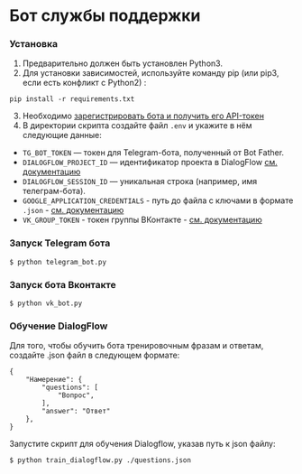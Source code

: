 # Бот службы поддержки 
  
### Установка
1. Предварительно должен быть установлен Python3.
2. Для установки зависимостей, используйте команду pip (или pip3, если есть конфликт с Python2) :
```
pip install -r requirements.txt
```
3. Необходимо [зарегистрировать бота и получить его API-токен](https://telegram.me/BotFather)
4. В директории скрипта создайте файл `.env` и укажите в нём следующие данные:

- `TG_BOT_TOKEN` — токен для Telegram-бота, полученный от Bot Father.
- `DIALOGFLOW_PROJECT_ID` — идентификатор проекта в DialogFlow [см. документацию](https://cloud.google.com/dialogflow/es/docs/quick/setup) 
- `DIALOGFLOW_SESSION_ID` — уникальная строка (например, имя телеграм-бота). 
- `GOOGLE_APPLICATION_CREDENTIALS` - путь до файла с ключами в формате `.json` - [см. документацию](https://cloud.google.com/docs/authentication/client-libraries)
- `VK_GROUP_TOKEN` - токен группы ВКонтакте - [см. документацию](https://dev.vk.com/api/access-token/getting-started#%D0%9A%D0%BB%D1%8E%D1%87%20%D0%B4%D0%BE%D1%81%D1%82%D1%83%D0%BF%D0%B0%20%D1%81%D0%BE%D0%BE%D0%B1%D1%89%D0%B5%D1%81%D1%82%D0%B2%D0%B0)

### Запуск Telegram бота 
```
$ python telegram_bot.py
```

### Запуск бота Вконтакте 
```
$ python vk_bot.py
```

### Обучение DialogFlow 
Для того, чтобы обучить бота тренировочным фразам и ответам, создайте .json файл в следующем формате:
```
{
    "Намерение": {
        "questions": [
            "Вопрос",
        ],
        "answer": "Ответ"
    },
}

```

Запустите скрипт для обучения Dialogflow, указав путь к json файлу:
```
$ python train_dialogflow.py ./questions.json
```